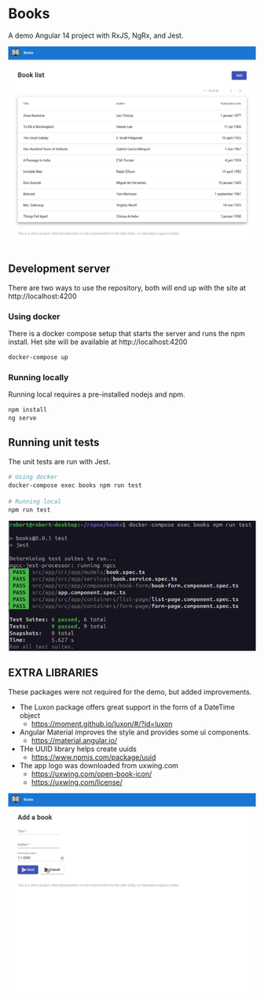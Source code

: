 # Books

A demo Angular 14 project with RxJS, NgRx, and Jest.

![List view](docs/images/listview.png)

## Development server

There are two ways to use the repository, both will end up with the site at http://localhost:4200

### Using docker
There is a docker compose setup that starts the server and runs the npm install. 
Het site will be available at http://localhost:4200
```bash
docker-compose up
```

### Running locally
Running local requires a pre-installed nodejs and npm.
```bash
npm install
ng serve
```

## Running unit tests

The unit tests are run with Jest.

```bash
# Using docker
docker-compose exec books npm run test

# Running local
npm run test
```

![List view](docs/images/unittests.png)

## EXTRA LIBRARIES

These packages were not required for the demo, but added improvements.

- The Luxon package offers great support in the form of a DateTime object
  - https://moment.github.io/luxon/#/?id=luxon
- Angular Material improves the style and provides some ui components.
  - https://material.angular.io/
- THe UUID library helps create uuids
  - https://www.npmjs.com/package/uuid
- The app logo was downloaded from uxwing.com
  - https://uxwing.com/open-book-icon/
  - https://uxwing.com/license/

![List view](docs/images/formview.png)

